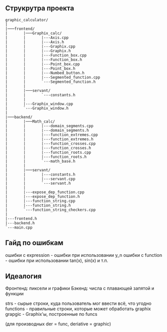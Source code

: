 ## Струкрутра проекта

```console
graphic_calculator/
|
|───frontend/
|       |───Graphix_calc/
|       |       |---Axis.cpp
|       |       |---Axis.h
|       |       |---Graphix.cpp
|       |       |---Graphix.h
|       |       |---Function_box.cpp
|       |       |---Function_box.h
|       |       |---Point_box.cpp
|       |       |---Point_box.h
|       |       |---Numbed_button.h
|       |       |---Segmented_function.cpp
|       |       `---Segmented_function.h
|       |
|       |───servant/
|       |       `---constants.h
|       |
|       |---Graphix_window.cpp
|       `---Graphix_window.h
|
|───backend/
|       |───Math_calc/ 
|       |       |---domain_segments.cpp
|       |       |---domain_segments.h
|       |       |---function_extremes.cpp
|       |       |---function_extremes.h
|       |       |---function_crosses.cpp
|       |       |---function_crosses.h
|       |       |---function_roots.cpp
|       |       |---function_roots.h
|       |       `---math_base.h
|       |
|       |───servant/
|       |       |---constants.h
|       |       |---servant.cpp
|       |       `---servant.h
|       |
|       |---expose_dep_function.cpp
|       |---expose_dep_function.h
|       |---function_string.cpp
|       |---function_string.h
|       `---function_string_checkers.cpp
|
|---frontend.h
|---backend.h
`---main.cpp

```

## Гайд по ошибкам

ошибки с expression - ошибки при использовании y_n
ошибки с function - ошибки при использовании tan(x), sin(x) и т.п.

## Идеалогия

Фронтенд: пиксели и графики
Бэкенд: числа с плавающей запятой и функции

strs - сырые строки, куда пользователь мог ввести всё, что угодно
functions - правильные строки, которые может обработать graphix
grapgic - Graphix'ы, построенные по funcs

(для производных der = func, deriative = graphic)
